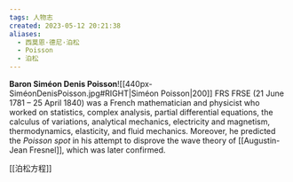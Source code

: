 ```yaml
---
tags: 人物志
created: 2023-05-12 20:21:38
aliases:
  - 西莫恩·德尼·泊松
  - Poisson
  - 泊松
---
```


**Baron Siméon Denis Poisson**![[440px-SiméonDenisPoisson.jpg#RIGHT|Siméon Poisson|200]] FRS FRSE (21 June 1781 – 25 April 1840) was a French mathematician and physicist who worked on statistics, complex analysis, partial differential equations, the calculus of variations, analytical mechanics, electricity and magnetism, thermodynamics, elasticity, and fluid mechanics. Moreover, he predicted the *Poisson spot* in his attempt to disprove the wave theory of [[Augustin-Jean Fresnel]], which was later confirmed.

[[泊松方程]]